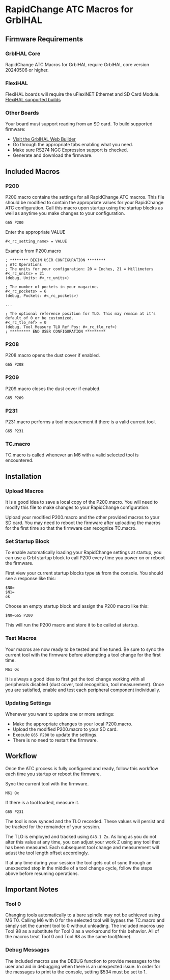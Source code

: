 # RapidChange ATC Macros for GrblHAL

## Firmware Requirements

### GrblHAL Core
RapidChange ATC Macros for GrblHAL require GrblHAL core version 20240506 or higher.

### FlexiHAL
FlexiHAL boards will require the uFlexiNET Ethernet and SD Card Module.
[FlexiHAL supported builds](https://github.com/Expatria-Technologies/STM32F4xx/releases/tag/flexi-hal-v1.0.0.2)

### Other Boards
Your board must support reading from an SD card. To build supported firmware:
- [Visit the GrblHAL Web Builder](http://svn.io-engineering.com:8080/)
- Go through the appropriate tabs enabling what you need.
- Make sure RS274 NGC Expression support is checked.
- Generate and download the firmware.

## Included Macros

### P200
P200.macro contains the settings for all RapidChange ATC macros. This file should be modified to
contain the appropriate values for your RapidChange ATC configuration. Call this macro upon startup using
the startup blocks as well as anytime you make changes to your configuration.
```
G65 P200
```

Enter the appropriate VALUE
```
#<_rc_setting_name> = VALUE
```
Example from P200.macro
```
; ******** BEGIN USER CONFIGURATION ********
; ATC Operations
; The units for your configuration: 20 = Inches, 21 = Millimeters
#<_rc_units> = 21
(debug, Units: #<_rc_units>)

; The number of pockets in your magazine.
#<_rc_pockets> = 6
(debug, Pockets: #<_rc_pockets>)

...

; The optional reference position for TLO. This may remain at it's default of 0 or be customized.
#<_rc_tlo_ref> = 0
(debug, Tool Measure TLO Ref Pos: #<_rc_tlo_ref>)
; ********* END USER CONFIGURATION *********
```

### P208
P208.macro opens the dust cover if enabled.
```
G65 P208
```

### P209
P209.macro closes the dust cover if enabled.
```
G65 P209
```

### P231
P231.macro performs a tool measurement if there is a valid current tool.
```
G65 P231
```

### TC.macro
TC.macro is called whenever an M6 with a valid selected tool is encountered.

## Installation

### Upload Macros
It is a good idea to save a local copy of the P200.macro. You will need to modify this file 
to make changes to your RapidChange configuration.

Upload your modified P200.macro and the other provided macros to your SD card. You may need to reboot 
the firmware after uploading the macros for the first time so that the firmware can recognize TC.macro.

### Set Startup Block
To enable automatically loading your RapidChange settings at startup, you can use a Grbl startup block to call P200 
every time you power on or reboot the firmware.

First view your current startup blocks type `$N` from the console. You should see a response like this:
```
$N0=
$N1=
ok
```
Choose an empty startup block and assign the P200 macro like this:
```
$N0=G65 P200
```
This will run the P200 macro and store it to be called at startup.

### Test Macros
Your macros are now ready to be tested and fine tuned. Be sure to sync the current tool with the firmware before
attempting a tool change for the first time.
```
M61 Qx
```
It is always a good idea to first get the tool change working with all peripherals disabled (dust cover, tool recognition, 
tool measurement). Once you are satisfied, enable and test each peripheral component individually.

### Updating Settings
Whenever you want to update one or more settings:
- Make the appropriate changes to your local P200.macro.
- Upload the modified P200.macro to your SD card.
- Execute `G65 P200` to update the settings.
- There is no need to restart the firmware.

## Workflow
Once the ATC process is fully configured and ready, follow this workflow each time you startup or reboot the firmware.

Sync the current tool with the firmware.
```
M61 Qx
```

If there is a tool loaded, measure it.
```
G65 P231
```

The tool is now synced and the TLO recorded. These values will persist and be tracked for the remainder of your session.

The TLO is employed and tracked using `G43.1 Zx`. As long as you do not alter this value at any time, you can adjust your 
work Z using any tool that has been measured. Each subsequent tool change and measurement will adust the tool length offset 
accordingly.

If at any time during your session the tool gets out of sync through an unexpected stop
in the middle of a tool change cycle, follow the steps above before resuming operations.

## Important Notes

### Tool 0
Changing tools automatically to a bare spindle may not be achieved using M6 T0. Calling M6 with 0 for the selected
tool will bypass the TC.macro and simply set the current tool to 0 without unloading. The included macros use Tool 98
as a substitute for Tool 0 as a workaround for this behavior. All of the macros treat Tool 0 and Tool 98 as the 
same tool(None).

### Debug Messages
The included macros use the DEBUG function to provide messages to the user and aid in debugging when there is an
unexpected issue. In order for the messages to print to the console, setting $534 must be set to 1.

